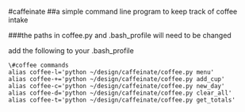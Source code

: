 #caffeinate
##a simple command line program to keep track of coffee intake

###the paths in coffee.py and .bash_profile will need to be changed

add the following to your .bash_profile
```
\#coffee commands
alias coffee-l='python ~/design/caffeinate/coffee.py menu'
alias coffee-+='python ~/design/caffeinate/coffee.py add_cup'
alias coffee-c='python ~/design/caffeinate/coffee.py new_day'
alias coffee-d='python ~/design/caffeinate/coffee.py clear_all'
alias coffee-t='python ~/design/caffeinate/coffee.py get_totals'
```
